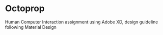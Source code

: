 # Octoprop
Human Computer Interaction assignment using Adobe XD, design guideline following Material Design
